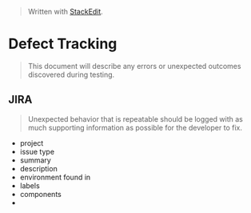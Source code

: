 
> Written with [StackEdit](https://stackedit.io/).
# Defect Tracking
> This document will describe any errors or unexpected outcomes discovered during testing. 
## JIRA
> Unexpected behavior that is repeatable should be logged with as much supporting information as possible for the developer to fix.
- project
- issue type
- summary
- description
- environment found in
- labels
- components
- 
<!--stackedit_data:
eyJoaXN0b3J5IjpbNDU3MzY3MTE3LDE0Mjg1NDE0MzIsNzMwOT
k4MTE2XX0=
-->